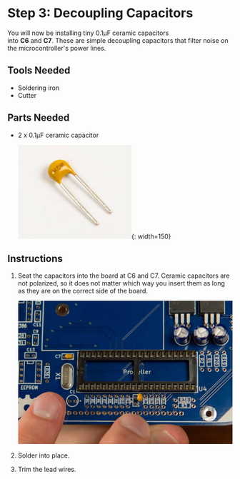 # Step 3: Decoupling Capacitors

You will now be installing tiny 0.1μF ceramic capacitors
into **C6** and **C7**. These are simple decoupling capacitors that
filter noise on the microcontroller's power lines.

## Tools Needed

- Soldering iron
- Cutter

## Parts Needed

- 2 x 0.1μF ceramic capacitor

  ![](images/14418013.jpg){: width=150}

## Instructions

1.  Seat the capacitors into the board at C6 and C7. Ceramic capacitors
    are not polarized, so it does not matter which way you insert them
    as long as they are on the correct side of the board.

    ![](images/14418015.jpg?width=500)

2.  Solder into place.

3.  Trim the lead wires.
